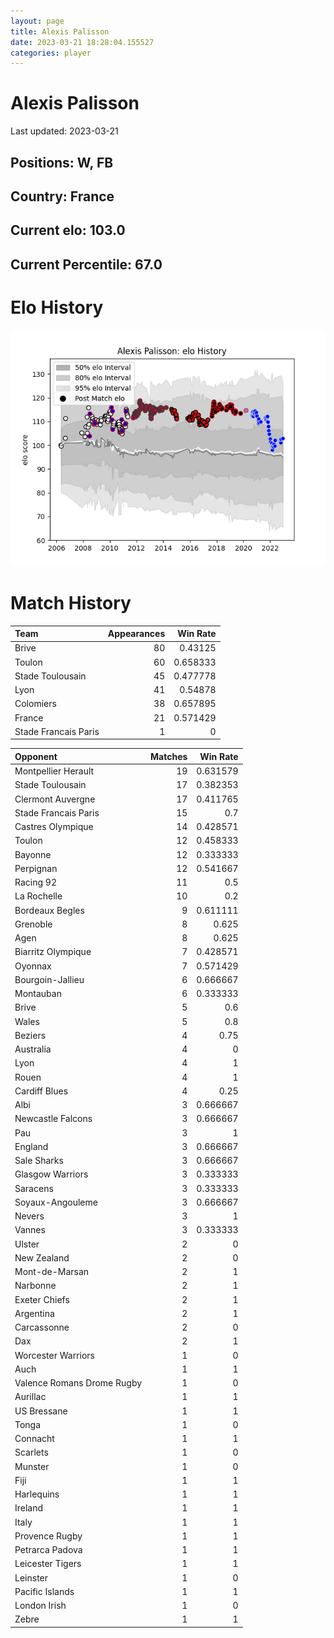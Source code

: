 ```yaml
---  
layout: page  
title: Alexis Palisson  
date: 2023-03-21 18:28:04.155527  
categories: player  
---
```

# Alexis Palisson


Last updated: 2023-03-21
## Positions: W, FB

## Country: France

## Current elo: 103.0

## Current Percentile: 67.0

# Elo History


![elo history](history_AlexisPalisson.png)
# Match History


| Team                 |   Appearances |   Win Rate |
|:---------------------|--------------:|-----------:|
| Brive                |            80 |   0.43125  |
| Toulon               |            60 |   0.658333 |
| Stade Toulousain     |            45 |   0.477778 |
| Lyon                 |            41 |   0.54878  |
| Colomiers            |            38 |   0.657895 |
| France               |            21 |   0.571429 |
| Stade Francais Paris |             1 |   0        |

| Opponent                   |   Matches |   Win Rate |
|:---------------------------|----------:|-----------:|
| Montpellier Herault        |        19 |   0.631579 |
| Stade Toulousain           |        17 |   0.382353 |
| Clermont Auvergne          |        17 |   0.411765 |
| Stade Francais Paris       |        15 |   0.7      |
| Castres Olympique          |        14 |   0.428571 |
| Toulon                     |        12 |   0.458333 |
| Bayonne                    |        12 |   0.333333 |
| Perpignan                  |        12 |   0.541667 |
| Racing 92                  |        11 |   0.5      |
| La Rochelle                |        10 |   0.2      |
| Bordeaux Begles            |         9 |   0.611111 |
| Grenoble                   |         8 |   0.625    |
| Agen                       |         8 |   0.625    |
| Biarritz Olympique         |         7 |   0.428571 |
| Oyonnax                    |         7 |   0.571429 |
| Bourgoin-Jallieu           |         6 |   0.666667 |
| Montauban                  |         6 |   0.333333 |
| Brive                      |         5 |   0.6      |
| Wales                      |         5 |   0.8      |
| Beziers                    |         4 |   0.75     |
| Australia                  |         4 |   0        |
| Lyon                       |         4 |   1        |
| Rouen                      |         4 |   1        |
| Cardiff Blues              |         4 |   0.25     |
| Albi                       |         3 |   0.666667 |
| Newcastle Falcons          |         3 |   0.666667 |
| Pau                        |         3 |   1        |
| England                    |         3 |   0.666667 |
| Sale Sharks                |         3 |   0.666667 |
| Glasgow Warriors           |         3 |   0.333333 |
| Saracens                   |         3 |   0.333333 |
| Soyaux-Angouleme           |         3 |   0.666667 |
| Nevers                     |         3 |   1        |
| Vannes                     |         3 |   0.333333 |
| Ulster                     |         2 |   0        |
| New Zealand                |         2 |   0        |
| Mont-de-Marsan             |         2 |   1        |
| Narbonne                   |         2 |   1        |
| Exeter Chiefs              |         2 |   1        |
| Argentina                  |         2 |   1        |
| Carcassonne                |         2 |   0        |
| Dax                        |         2 |   1        |
| Worcester Warriors         |         1 |   0        |
| Auch                       |         1 |   1        |
| Valence Romans Drome Rugby |         1 |   0        |
| Aurillac                   |         1 |   1        |
| US Bressane                |         1 |   1        |
| Tonga                      |         1 |   0        |
| Connacht                   |         1 |   1        |
| Scarlets                   |         1 |   0        |
| Munster                    |         1 |   0        |
| Fiji                       |         1 |   1        |
| Harlequins                 |         1 |   1        |
| Ireland                    |         1 |   1        |
| Italy                      |         1 |   1        |
| Provence Rugby             |         1 |   1        |
| Petrarca Padova            |         1 |   1        |
| Leicester Tigers           |         1 |   1        |
| Leinster                   |         1 |   0        |
| Pacific Islands            |         1 |   1        |
| London Irish               |         1 |   0        |
| Zebre                      |         1 |   1        |